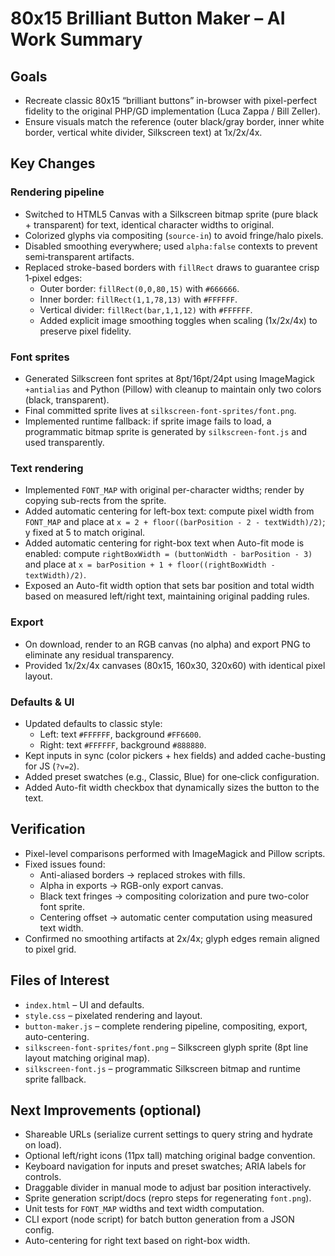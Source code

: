 # 80x15 Brilliant Button Maker – AI Work Summary

## Goals
- Recreate classic 80x15 “brilliant buttons” in-browser with pixel-perfect fidelity to the original PHP/GD implementation (Luca Zappa / Bill Zeller).
- Ensure visuals match the reference (outer black/gray border, inner white border, vertical white divider, Silkscreen text) at 1x/2x/4x.

## Key Changes

### Rendering pipeline
- Switched to HTML5 Canvas with a Silkscreen bitmap sprite (pure black + transparent) for text, identical character widths to original.
- Colorized glyphs via compositing (`source-in`) to avoid fringe/halo pixels.
- Disabled smoothing everywhere; used `alpha:false` contexts to prevent semi‑transparent artifacts.
- Replaced stroke-based borders with `fillRect` draws to guarantee crisp 1‑pixel edges:
  - Outer border: `fillRect(0,0,80,15)` with `#666666`.
  - Inner border: `fillRect(1,1,78,13)` with `#FFFFFF`.
  - Vertical divider: `fillRect(bar,1,1,12)` with `#FFFFFF`.
  - Added explicit image smoothing toggles when scaling (1x/2x/4x) to preserve pixel fidelity.

### Font sprites
- Generated Silkscreen font sprites at 8pt/16pt/24pt using ImageMagick `+antialias` and Python (Pillow) with cleanup to maintain only two colors (black, transparent).
- Final committed sprite lives at `silkscreen-font-sprites/font.png`.
- Implemented runtime fallback: if sprite image fails to load, a programmatic bitmap sprite is generated by `silkscreen-font.js` and used transparently.

### Text rendering
- Implemented `FONT_MAP` with original per-character widths; render by copying sub-rects from the sprite.
- Added automatic centering for left-box text: compute pixel width from `FONT_MAP` and place at `x = 2 + floor((barPosition - 2 - textWidth)/2)`; y fixed at 5 to match original.
- Added automatic centering for right-box text when Auto-fit mode is enabled: compute `rightBoxWidth = (buttonWidth - barPosition - 3)` and place at `x = barPosition + 1 + floor((rightBoxWidth - textWidth)/2)`.
- Exposed an Auto-fit width option that sets bar position and total width based on measured left/right text, maintaining original padding rules.

### Export
- On download, render to an RGB canvas (no alpha) and export PNG to eliminate any residual transparency.
- Provided 1x/2x/4x canvases (80x15, 160x30, 320x60) with identical pixel layout.

### Defaults & UI
- Updated defaults to classic style:
  - Left: text `#FFFFFF`, background `#FF6600`.
  - Right: text `#FFFFFF`, background `#888880`.
- Kept inputs in sync (color pickers + hex fields) and added cache-busting for JS (`?v=2`).
 - Added preset swatches (e.g., Classic, Blue) for one‑click configuration.
 - Added Auto-fit width checkbox that dynamically sizes the button to the text.

## Verification
- Pixel-level comparisons performed with ImageMagick and Pillow scripts.
- Fixed issues found:
  - Anti-aliased borders → replaced strokes with fills.
  - Alpha in exports → RGB-only export canvas.
  - Black text fringes → compositing colorization and pure two-color font sprite.
  - Centering offset → automatic center computation using measured text width.
 - Confirmed no smoothing artifacts at 2x/4x; glyph edges remain aligned to pixel grid.

## Files of Interest
- `index.html` – UI and defaults.
- `style.css` – pixelated rendering and layout.
- `button-maker.js` – complete rendering pipeline, compositing, export, auto-centering.
- `silkscreen-font-sprites/font.png` – Silkscreen glyph sprite (8pt line layout matching original map).
 - `silkscreen-font.js` – programmatic Silkscreen bitmap and runtime sprite fallback.

## Next Improvements (optional)
- Shareable URLs (serialize current settings to query string and hydrate on load).
- Optional left/right icons (11px tall) matching original badge convention.
- Keyboard navigation for inputs and preset swatches; ARIA labels for controls.
- Draggable divider in manual mode to adjust bar position interactively.
- Sprite generation script/docs (repro steps for regenerating `font.png`).
- Unit tests for `FONT_MAP` widths and text width computation.
- CLI export (node script) for batch button generation from a JSON config.
- Auto-centering for right text based on right-box width.
